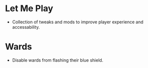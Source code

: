 ﻿# Let Me Play
  * Collection of tweaks and mods to improve player experience and accessability.

# Wards
  * Disable wards from flashing their blue shield.